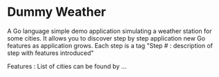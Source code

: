 # Dummy Weather

A Go language simple demo application simulating a weather station for some cities.
It allows you to discover step by step application new Go features as application grows.
Each step is a tag "Step \# : description of step with features introduced"

Features :
List of cities can be found by ...


